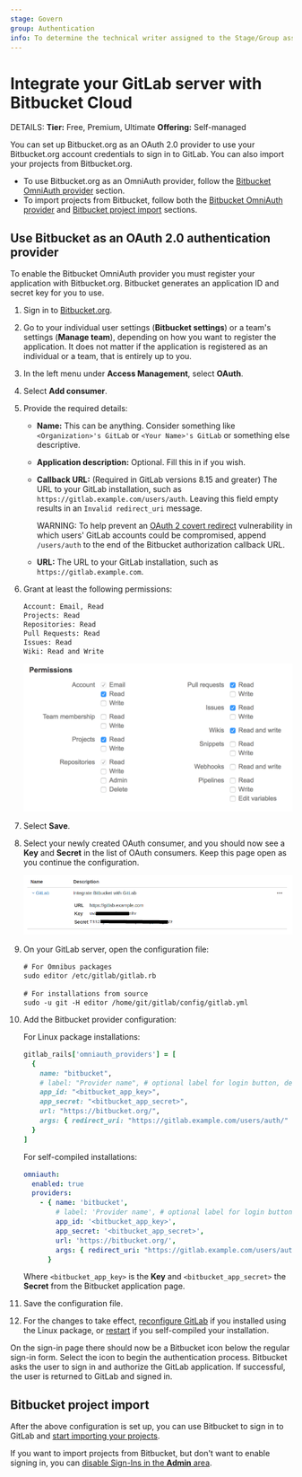 ```yaml
---
stage: Govern
group: Authentication
info: To determine the technical writer assigned to the Stage/Group associated with this page, see https://handbook.gitlab.com/handbook/product/ux/technical-writing/#assignments
---
```


# Integrate your GitLab server with Bitbucket Cloud

DETAILS:
**Tier:** Free, Premium, Ultimate
**Offering:** Self-managed

You can set up Bitbucket.org as an OAuth 2.0 provider to use your Bitbucket.org
account credentials to sign in to GitLab. You can also import your projects from
Bitbucket.org.

- To use Bitbucket.org as an OmniAuth provider, follow the
  [Bitbucket OmniAuth provider](#use-bitbucket-as-an-oauth-20-authentication-provider) section.
- To import projects from Bitbucket, follow both the
  [Bitbucket OmniAuth provider](#use-bitbucket-as-an-oauth-20-authentication-provider) and
  [Bitbucket project import](#bitbucket-project-import) sections.

## Use Bitbucket as an OAuth 2.0 authentication provider

To enable the Bitbucket OmniAuth provider you must register your application
with Bitbucket.org. Bitbucket generates an application ID and secret key for
you to use.

1. Sign in to [Bitbucket.org](https://bitbucket.org).
1. Go to your individual user settings (**Bitbucket settings**) or a team's
   settings (**Manage team**), depending on how you want to register the application.
   It does not matter if the application is registered as an individual or a
   team, that is entirely up to you.
1. In the left menu under **Access Management**, select **OAuth**.
1. Select **Add consumer**.
1. Provide the required details:

   - **Name:** This can be anything. Consider something like `<Organization>'s GitLab`
     or `<Your Name>'s GitLab` or something else descriptive.
   - **Application description:** Optional. Fill this in if you wish.
   - **Callback URL:** (Required in GitLab versions 8.15 and greater)
     The URL to your GitLab installation, such as
     `https://gitlab.example.com/users/auth`.
     Leaving this field empty
     results in an `Invalid redirect_uri` message.

     WARNING:
     To help prevent an [OAuth 2 covert redirect](https://oauth.net/advisories/2014-1-covert-redirect/)
     vulnerability in which users' GitLab accounts could be compromised, append `/users/auth`
     to the end of the Bitbucket authorization callback URL.

   - **URL:** The URL to your GitLab installation, such as `https://gitlab.example.com`.

1. Grant at least the following permissions:

   ```plaintext
   Account: Email, Read
   Projects: Read
   Repositories: Read
   Pull Requests: Read
   Issues: Read
   Wiki: Read and Write
   ```

   ![Bitbucket OAuth settings page](img/bitbucket_oauth_settings_page.png)

1. Select **Save**.
1. Select your newly created OAuth consumer, and you should now see a **Key** and
   **Secret** in the list of OAuth consumers. Keep this page open as you continue
   the configuration.

   ![Bitbucket OAuth key](img/bitbucket_oauth_keys.png)

1. On your GitLab server, open the configuration file:

   ```shell
   # For Omnibus packages
   sudo editor /etc/gitlab/gitlab.rb

   # For installations from source
   sudo -u git -H editor /home/git/gitlab/config/gitlab.yml
   ```

1. Add the Bitbucket provider configuration:

   For Linux package installations:

   ```ruby
   gitlab_rails['omniauth_providers'] = [
     {
       name: "bitbucket",
       # label: "Provider name", # optional label for login button, defaults to "Bitbucket"
       app_id: "<bitbucket_app_key>",
       app_secret: "<bitbucket_app_secret>",
       url: "https://bitbucket.org/",
       args: { redirect_uri: "https://gitlab.example.com/users/auth/" },
     }
   ]
   ```

   For self-compiled installations:

   ```yaml
   omniauth:
     enabled: true
     providers:
       - { name: 'bitbucket',
           # label: 'Provider name', # optional label for login button, defaults to "Bitbucket"
           app_id: '<bitbucket_app_key>',
           app_secret: '<bitbucket_app_secret>',
           url: 'https://bitbucket.org/',
           args: { redirect_uri: "https://gitlab.example.com/users/auth/" },
         }
   ```

   Where `<bitbucket_app_key>` is the **Key** and `<bitbucket_app_secret>` the **Secret**
   from the Bitbucket application page.

1. Save the configuration file.
1. For the changes to take effect, [reconfigure GitLab](../administration/restart_gitlab.md#reconfigure-a-linux-package-installation)
   if you installed using the Linux package, or [restart](../administration/restart_gitlab.md#self-compiled-installations)
   if you self-compiled your installation.

On the sign-in page there should now be a Bitbucket icon below the regular
sign-in form. Select the icon to begin the authentication process. Bitbucket asks
the user to sign in and authorize the GitLab application. If successful, the user
is returned to GitLab and signed in.

## Bitbucket project import

After the above configuration is set up, you can use Bitbucket to sign in to
GitLab and [start importing your projects](../user/project/import/bitbucket.md).

If you want to import projects from Bitbucket, but don't want to enable signing in,
you can [disable Sign-Ins in the **Admin** area](omniauth.md#enable-or-disable-sign-in-with-an-omniauth-provider-without-disabling-import-sources).
